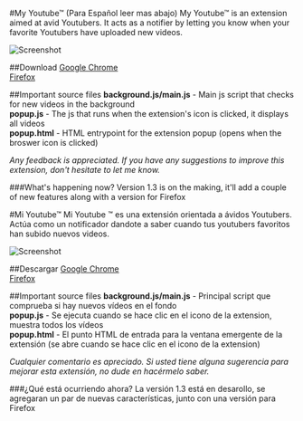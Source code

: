 #My Youtube™ (Para Español leer mas abajo)
My Youtube™ is an extension aimed at avid Youtubers. It acts as a notifier by letting you know when your favorite 
Youtubers have uploaded new videos.

![Screenshot](http://i.imgur.com/AomsYlR.png)

##Download
[Google Chrome](https://chrome.google.com/webstore/detail/my-youtube/cphiahocnjphccbcpaabkhbppnilapeg)<br>
[Firefox](https://github.com/OverStruck/My_Youtube/releases/)<br>
 
##Important source files
**background.js/main.js** - Main js script that checks for new videos in the background<br>
**popup.js** - The js that runs when the extension's icon is clicked, it displays all videos<br>
**popup.html** - HTML entrypoint for the extension popup (opens when the broswer icon is clicked)<br>

*Any feedback is appreciated. If you have any suggestions to improve this extension, don't hesitate to let me know.*

###What's happening now?
Version 1.3 is on the making, it'll add a couple of new features along with a version for Firefox<br>

#Mi Youtube™
Mi Youtube ™ es ​​una extensión orientada a ávidos Youtubers. Actúa como un notificador dandote a saber cuando tus youtubers favoritos han subido nuevos videos.

![Screenshot](http://i.imgur.com/AomsYlR.png)

##Descargar
[Google Chrome](https://chrome.google.com/webstore/detail/my-youtube/cphiahocnjphccbcpaabkhbppnilapeg)<br>
[Firefox](https://github.com/OverStruck/My_Youtube/releases/)<br>
 
##Important source files
**background.js/main.js** - Principal script que comprueba si hay nuevos vídeos en el fondo<br>
**popup.js** - Se ejecuta cuando se hace clic en el icono de la extension, muestra todos los vídeos<br>
**popup.html** - El punto HTML de entrada para la ventana emergente de la extensión (se abre cuando se hace clic en el icono de la extension)<br>

*Cualquier comentario es apreciado. Si usted tiene alguna sugerencia para mejorar esta extensión, no dude en hacérmelo saber.*

###¿Qué está ocurriendo ahora?
La versión 1.3 está en desarollo, se agregaran un par de nuevas características, junto con una versión para Firefox

